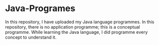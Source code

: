 # Java-Programes
In this repository, I have uploaded my Java language programmes. In this repository, there is no application programme; this is a conceptual programme. While learning the Java language, I did programme every concept to understand it.
